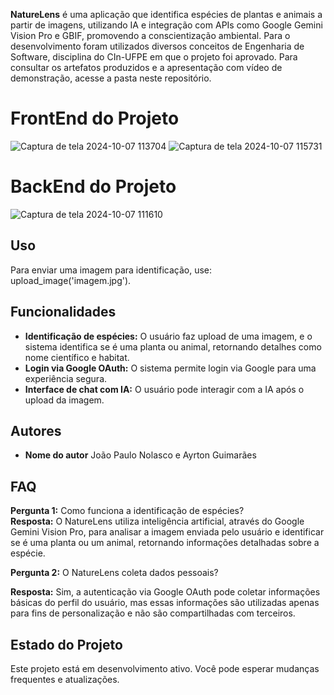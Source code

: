 **NatureLens** é uma aplicação que identifica espécies de plantas e animais a partir de imagens, utilizando IA e integração com APIs como Google Gemini Vision Pro e GBIF, promovendo a conscientização ambiental. Para o desenvolvimento foram utilizados diversos conceitos de Engenharia de Software, disciplina do CIn-UFPE em que o projeto foi aprovado. Para consultar os artefatos produzidos e a apresentação com vídeo de demonstração, acesse a pasta neste repositório.

# FrontEnd do Projeto

![Captura de tela 2024-10-07 113704](https://github.com/user-attachments/assets/aa7a6b69-9877-4ce2-b809-f4f0c0c2609a)
![Captura de tela 2024-10-07 115731](https://github.com/user-attachments/assets/e7c01703-7578-41aa-81ea-3a137c0590b6)

# BackEnd do Projeto

![Captura de tela 2024-10-07 111610](https://github.com/user-attachments/assets/38b5339e-0837-41f5-b968-a2af1daae8b0)


## Uso

Para enviar uma imagem para identificação, use: upload_image('imagem.jpg').

## Funcionalidades

- **Identificação de espécies:** O usuário faz upload de uma imagem, e o sistema identifica se é uma planta ou animal, retornando detalhes como nome científico e habitat.
- **Login via Google OAuth:** O sistema permite login via Google para uma experiência segura.
- **Interface de chat com IA:** O usuário pode interagir com a IA após o upload da imagem.


## Autores

- **Nome do autor** João Paulo Nolasco e Ayrton Guimarães

## FAQ

**Pergunta 1:** Como funciona a identificação de espécies?  
**Resposta:** O NatureLens utiliza inteligência artificial, através do Google Gemini Vision Pro, para analisar a imagem enviada pelo usuário e identificar se é uma planta ou um animal, retornando informações detalhadas sobre a espécie.

**Pergunta 2:** O NatureLens coleta dados pessoais?

**Resposta:** Sim, a autenticação via Google OAuth pode coletar informações básicas do perfil do usuário, mas essas informações são utilizadas apenas para fins de personalização e não são compartilhadas com terceiros.

## Estado do Projeto

Este projeto está em desenvolvimento ativo. Você pode esperar mudanças frequentes e atualizações.


